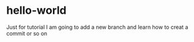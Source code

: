 # hello-world
Just for tutorial
I am going to add a new branch and learn how to creat a commit or so on
